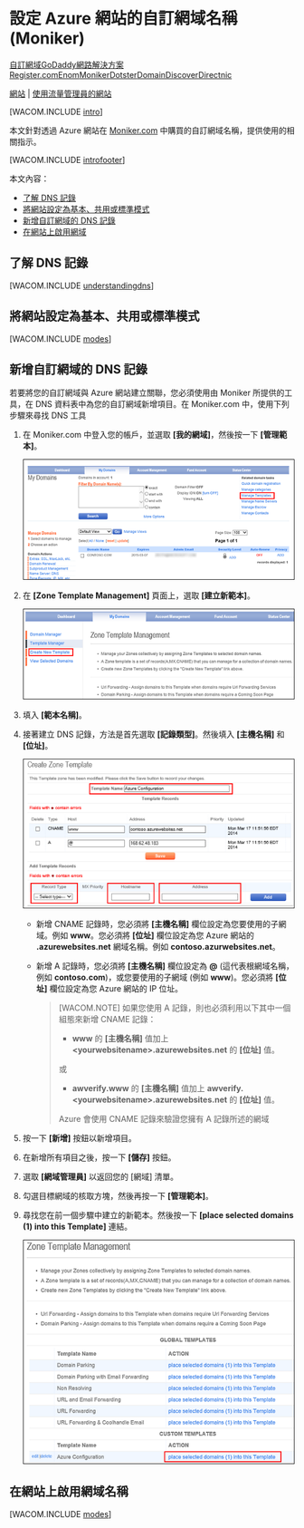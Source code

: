 <properties title="Learn how to configure an Azure web site to use a domain name registered with Moniker" pageTitle="Configure a Moniker domain name for an Azure web site" metaKeywords="Azure, Azure Web Sites, domain name" description="Learn how to configure an Azure web site to use a domain name registered with Moniker" services="web-sites" documentationCenter="" authors="larryfr,jroth" />

設定 Azure 網站的自訂網域名稱 (Moniker)
=======================================

[自訂網域](/zh-tw/documentation/articles/web-sites-custom-domain-name "自訂網域")[GoDaddy](/zh-tw/documentation/articles/web-sites-godaddy-custom-domain-name "GoDaddy")[網路解決方案](/zh-tw/documentation/articles/web-sites-network-solutions-custom-domain-name "網路解決方案")[Register.com](/zh-tw/documentation/articles/web-sites-registerdotcom-custom-domain-name "Register.com")[Enom](/zh-tw/documentation/articles/web-sites-enom-custom-domain-name "Enom")[Moniker](/zh-tw/documentation/articles/web-sites-moniker-custom-domain-name "Moniker")[Dotster](/zh-tw/documentation/articles/web-sites-dotster-custom-domain-name "Dotster")[DomainDiscover](/zh-tw/documentation/articles/web-sites-domaindiscover-custom-domain-name "DomainDiscover")[Directnic](/zh-tw/documentation/articles/web-sites-directnic-custom-domain-name "Directnic")

[網站](/zh-tw/documentation/articles/web-sites-moniker-custom-domain-name/ "網站") | [使用流量管理員的網站](/zh-tw/documentation/articles/web-sites-moniker-traffic-manager-custom-domain-name/ "使用流量管理員的網站")

[WACOM.INCLUDE [intro](../includes/custom-dns-web-site-intro.md)]

本文針對透過 Azure 網站在 [Moniker.com](https://moniker.com) 中購買的自訂網域名稱，提供使用的相關指示。

[WACOM.INCLUDE [introfooter](../includes/custom-dns-web-site-intro-notes.md)]

本文內容：

-   [了解 DNS 記錄](#understanding-records)
-   [將網站設定為基本、共用或標準模式](#bkmk_configsharedmode)
-   [新增自訂網域的 DNS 記錄](#bkmk_configurecname)
-   [在網站上啟用網域](#enabledomain)

了解 DNS 記錄
-------------

[WACOM.INCLUDE [understandingdns](../includes/custom-dns-web-site-understanding-dns-raw.md)]

將網站設定為基本、共用或標準模式
--------------------------------

[WACOM.INCLUDE [modes](../includes/custom-dns-web-site-modes.md)]

## 新增自訂網域的 DNS 記錄 

若要將您的自訂網域與 Azure 網站建立關聯，您必須使用由 Moniker 所提供的工具，在 DNS 資料表中為您的自訂網域新增項目。在 Moniker.com 中，使用下列步驟來尋找 DNS 工具

1.  在 Moniker.com 中登入您的帳戶，並選取 **[我的網域]**，然後按一下 **[管理範本]**。

    ![My Domains page for Moniker](.\media\web-sites-moniker-custom-domain-name\Moniker_MyDomains.png)

2.  在 **[Zone Template Management]** 頁面上，選取 **[建立新範本]**。

    ![Moniker Zone Template Management](.\media\web-sites-moniker-custom-domain-name\Moniker_ZoneManager.png)

3.  填入 **[範本名稱]**。

4.  接著建立 DNS 記錄，方法是首先選取 **[記錄類型]**。然後填入 **[主機名稱]** 和 **[位址]**。

    ![Moniker Create Zone Template](.\media\web-sites-moniker-custom-domain-name\Moniker_CreateZoneTemplate.png)

    -   新增 CNAME 記錄時，您必須將 **[主機名稱]** 欄位設定為您要使用的子網域。例如 **www**。您必須將 **[位址]** 欄位設定為您 Azure 網站的 **.azurewebsites.net** 網域名稱。例如 **contoso.azurwebsites.net**。

    -   新增 A 記錄時，您必須將 **[主機名稱]** 欄位設定為 **@** (這代表根網域名稱，例如 **contoso.com**)，或您要使用的子網域 (例如 **www**)。您必須將 **[位址]** 欄位設定為您 Azure 網站的 IP 位址。

        > [WACOM.NOTE] 如果您使用 A 記錄，則也必須利用以下其中一個組態來新增 CNAME 記錄：
        >
        > -   **www** 的 **[主機名稱]** 值加上 **&lt;yourwebsitename\>.azurewebsites.net** 的 **[位址]** 值。
        >
        > 或
        >
        > -   **awverify.www** 的 **[主機名稱]** 值加上 **awverify.&lt;yourwebsitename\>.azurewebsites.net** 的 **[位址]** 值。
        >
        > Azure 會使用 CNAME 記錄來驗證您擁有 A 記錄所述的網域

5.  按一下 **[新增]** 按鈕以新增項目。

6.  在新增所有項目之後，按一下 **[儲存]** 按鈕。

7.  選取 **[網域管理員]** 以返回您的 [網域] 清單。

8.  勾選目標網域的核取方塊，然後再按一下 **[管理範本]**。

9.  尋找您在前一個步驟中建立的新範本。然後按一下 **[place selected domains (1) into this Template]** 連結。

    ![Moniker Create Zone Template](.\media\web-sites-moniker-custom-domain-name\Moniker_ZoneAssignment.png)

在網站上啟用網域名稱
--------------------

[WACOM.INCLUDE [modes](../includes/custom-dns-web-site-enable-on-web-site.md)]

